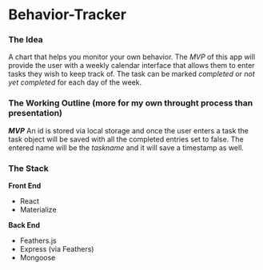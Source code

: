# Behavior-Tracker

### The Idea
A chart that helps you monitor your own behavior. The *MVP* of this app will provide the user with a weekly calendar interface that allows them to enter tasks they wish to keep track of. The task can be marked *completed* or *not yet completed* for each day of the week. 

### The Working Outline (more for my own throught process than presentation)
__*MVP*__
An id is stored via local storage and once the user enters a task the task object will be saved with all the completed entries set to false. The entered name will be the _taskname_ and it will save a timestamp as well. 

### The Stack

__Front End__
* React
* Materialize

__Back End__
* Feathers.js
* Express (via Feathers)
* Mongoose
